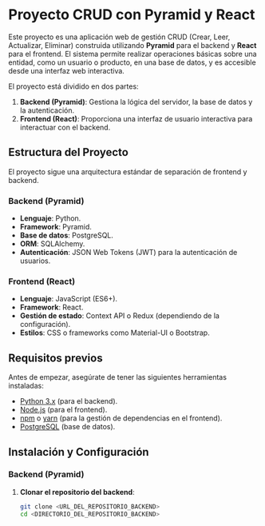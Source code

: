 # Proyecto CRUD con Pyramid y React

Este proyecto es una aplicación web de gestión CRUD (Crear, Leer, Actualizar, Eliminar) construida utilizando **Pyramid** para el backend y **React** para el frontend. El sistema permite realizar operaciones básicas sobre una entidad, como un usuario o producto, en una base de datos, y es accesible desde una interfaz web interactiva.

El proyecto está dividido en dos partes:
1. **Backend (Pyramid)**: Gestiona la lógica del servidor, la base de datos y la autenticación.
2. **Frontend (React)**: Proporciona una interfaz de usuario interactiva para interactuar con el backend.

## Estructura del Proyecto

El proyecto sigue una arquitectura estándar de separación de frontend y backend.

### Backend (Pyramid)
- **Lenguaje**: Python.
- **Framework**: Pyramid.
- **Base de datos**: PostgreSQL.
- **ORM**: SQLAlchemy.
- **Autenticación**: JSON Web Tokens (JWT) para la autenticación de usuarios.

### Frontend (React)
- **Lenguaje**: JavaScript (ES6+).
- **Framework**: React.
- **Gestión de estado**: Context API o Redux (dependiendo de la configuración).
- **Estilos**: CSS o frameworks como Material-UI o Bootstrap.

## Requisitos previos

Antes de empezar, asegúrate de tener las siguientes herramientas instaladas:

- [Python 3.x](https://www.python.org/) (para el backend).
- [Node.js](https://nodejs.org/) (para el frontend).
- [npm](https://www.npmjs.com/) o [yarn](https://yarnpkg.com/) (para la gestión de dependencias en el frontend).
- [PostgreSQL](https://www.postgresql.org/) (base de datos).

## Instalación y Configuración

### Backend (Pyramid)

1. **Clonar el repositorio del backend**:
   
   ```bash
   git clone <URL_DEL_REPOSITORIO_BACKEND>
   cd <DIRECTORIO_DEL_REPOSITORIO_BACKEND>
